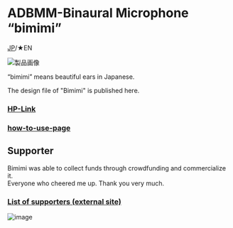 # ADBMM-Binaural Microphone “bimimi”
[JP](README.md)/★EN

![製品画像](https://bit-trade-one.co.jp/bimimi/wp-content/uploads/sites/11/2023/05/%E8%83%8C%E6%99%AF%E7%99%BD%E8%83%8C%E6%99%AF%E9%80%8F%E6%98%8E-e1684994975475-768x333.png)  

“bimimi” means beautiful ears in Japanese.  

The design file of "Bimimi" is published here.

### [HP-Link](http://bit-trade-one.co.jp/) 

### [how-to-use-page](https://github.com/bit-trade-one/-ADXXXXX-Template/raw/master/Manual)

## Supporter

Bimimi was able to collect funds through crowdfunding and commercialize it.  
Everyone who cheered me up. Thank you very much.
### [List of supporters (external site)](https://camp-fire.jp/projects/623002/backers)

![image](https://user-images.githubusercontent.com/85532743/222311106-393c811a-d21d-4974-bf65-1d91fb9584d9.png)
